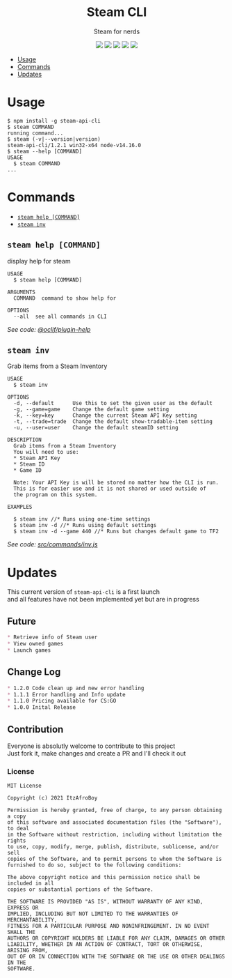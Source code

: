 <h1 align='center'>Steam CLI</h1>

<p align='center'>Steam for nerds</p>

<p align='center'>
  <a href='https://oclif.io'><img src='https://img.shields.io/badge/cli-oclif-%233B4554?style=for-the-badge&logo=heroku'></a>
  <a href='https://npmjs.org/package/steam-api-cli'><img src='https://img.shields.io/npm/v/steam-api-cli?color=%23FB8516&logo=npm&style=for-the-badge'></a>
  <a href='https://npmjs.org/package/steam-api-cli'><img src='https://img.shields.io/npm/dw/steam-api-cli?color=%23ec3b2b&style=for-the-badge'></a>
  <a href='https://npmjs.org/package/steam-api-cli'><img src='https://img.shields.io/github/license/ItzAfroBoy/steam-api-cli?color=%23161B22&logo=Github&style=for-the-badge'></a>
  <a href='https://makeapullrequest.com'><img src='https://img.shields.io/badge/PRs-welcome-brightgreen.svg?style=for-the-badge'></a>
</p>

<!-- toc -->
* [Usage](#usage)
* [Commands](#commands)
* [Updates](#updates)
<!-- tocstop -->

# Usage
 
 <!-- usage -->
```sh-session
$ npm install -g steam-api-cli
$ steam COMMAND
running command...
$ steam (-v|--version|version)
steam-api-cli/1.2.1 win32-x64 node-v14.16.0
$ steam --help [COMMAND]
USAGE
  $ steam COMMAND
...
```
<!-- usagestop -->
# Commands
<!-- commands -->
* [`steam help [COMMAND]`](#steam-help-command)
* [`steam inv`](#steam-inv)

## `steam help [COMMAND]`

display help for steam

```
USAGE
  $ steam help [COMMAND]

ARGUMENTS
  COMMAND  command to show help for

OPTIONS
  --all  see all commands in CLI
```

_See code: [@oclif/plugin-help](https://github.com/oclif/plugin-help/blob/v3.2.2/src/commands/help.ts)_

## `steam inv`

Grab items from a Steam Inventory

```
USAGE
  $ steam inv

OPTIONS
  -d, --default      Use this to set the given user as the default
  -g, --game=game    Change the default game setting
  -k, --key=key      Change the current Steam API Key setting
  -t, --trade=trade  Change the default show-tradable-item setting
  -u, --user=user    Change the default steamID setting

DESCRIPTION
  Grab items from a Steam Inventory
  You will need to use:
  * Steam API Key
  * Steam ID
  * Game ID

  Note: Your API Key is will be stored no matter how the CLI is run.
  This is for easier use and it is not shared or used outside of
  the program on this system.

EXAMPLES

  $ steam inv //* Runs using one-time settings
  $ steam inv -d //* Runs using default settings
  $ steam inv -d --game 440 //* Runs but changes default game to TF2
```

_See code: [src/commands/inv.js](https://github.com/ItzAfroBoy/steam-api-cli/blob/v1.2.1/src/commands/inv.js)_
<!-- commandsstop -->

# Updates

This current version of `steam-api-cli` is a first launch  
and all features have not been implemented yet but are in progress  

## Future

```markdown
* Retrieve info of Steam user
* View owned games
* Launch games
```

## Change Log

```markdown
* 1.2.0 Code clean up and new error handling  
* 1.1.1 Error handling and Info update
* 1.1.0 Pricing available for CS:GO
* 1.0.0 Inital Release
```

## Contribution

Everyone is absolutly welcome to contribute to this project  
Just fork it, make changes and create a PR and I'll check it out

### License

```license
MIT License

Copyright (c) 2021 ItzAfroBoy

Permission is hereby granted, free of charge, to any person obtaining a copy
of this software and associated documentation files (the "Software"), to deal
in the Software without restriction, including without limitation the rights
to use, copy, modify, merge, publish, distribute, sublicense, and/or sell
copies of the Software, and to permit persons to whom the Software is
furnished to do so, subject to the following conditions:

The above copyright notice and this permission notice shall be included in all
copies or substantial portions of the Software.

THE SOFTWARE IS PROVIDED "AS IS", WITHOUT WARRANTY OF ANY KIND, EXPRESS OR
IMPLIED, INCLUDING BUT NOT LIMITED TO THE WARRANTIES OF MERCHANTABILITY,
FITNESS FOR A PARTICULAR PURPOSE AND NONINFRINGEMENT. IN NO EVENT SHALL THE
AUTHORS OR COPYRIGHT HOLDERS BE LIABLE FOR ANY CLAIM, DAMAGES OR OTHER
LIABILITY, WHETHER IN AN ACTION OF CONTRACT, TORT OR OTHERWISE, ARISING FROM,
OUT OF OR IN CONNECTION WITH THE SOFTWARE OR THE USE OR OTHER DEALINGS IN THE
SOFTWARE.

```
